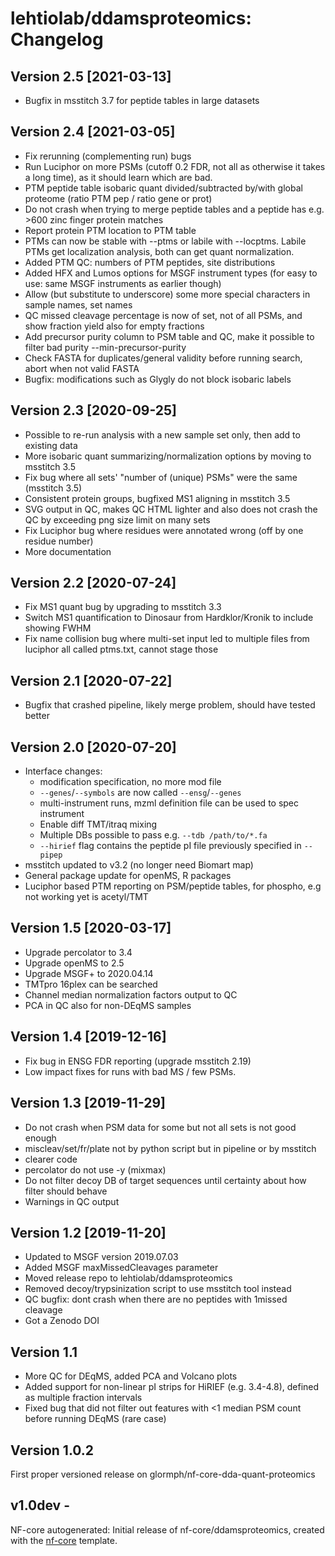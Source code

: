 # lehtiolab/ddamsproteomics: Changelog

## Version 2.5 [2021-03-13]
- Bugfix in msstitch 3.7 for peptide tables in large datasets

## Version 2.4 [2021-03-05]
- Fix rerunning (complementing run) bugs
- Run Luciphor on more PSMs (cutoff 0.2 FDR, not all as otherwise it takes a long time), as it should learn which are bad.
- PTM peptide table isobaric quant divided/subtracted by/with global proteome (ratio PTM pep / ratio gene or prot)
- Do not crash when trying to merge peptide tables and a peptide has e.g. >600 zinc finger protein matches
- Report protein PTM location to PTM table
- PTMs can now be stable with --ptms or labile with --locptms. Labile PTMs get localization analysis,
  both can get quant normalization.
- Added PTM QC: numbers of PTM peptides, site distributions
- Added HFX and Lumos options for MSGF instrument types (for easy to use: same MSGF instruments as earlier though)
- Allow (but substitute to underscore) some more special characters in sample names, set names
- QC missed cleavage percentage is now of set, not of all PSMs, and show fraction yield also for empty fractions
- Add precursor purity column to PSM table and QC, make it possible to filter bad purity --min-precursor-purity
- Check FASTA for duplicates/general validity before running search, abort when not valid FASTA
- Bugfix: modifications such as Glygly do not block isobaric labels

## Version 2.3 [2020-09-25]
- Possible to re-run analysis with a new sample set only, then add to existing data
- More isobaric quant summarizing/normalization options by moving to msstitch 3.5
- Fix bug where all sets' "number of (unique) PSMs" were the same (msstitch 3.5)
- Consistent protein groups, bugfixed MS1 aligning in msstitch 3.5
- SVG output in QC, makes QC HTML lighter and also does not crash the QC by exceeding png size limit on many sets
- Fix Luciphor bug where residues were annotated wrong (off by one residue number)
- More documentation

## Version 2.2 [2020-07-24]
- Fix MS1 quant bug by upgrading to msstitch 3.3
- Switch MS1 quantification to Dinosaur from Hardklor/Kronik to include showing FWHM
- Fix name collision bug where multi-set input led to multiple files from luciphor all called ptms.txt, cannot stage those

## Version 2.1 [2020-07-22]
- Bugfix that crashed pipeline, likely merge problem, should have tested better

## Version 2.0 [2020-07-20]
- Interface changes:
  - modification specification, no more mod file
  - `--genes`/`--symbols` are now called `--ensg`/`--genes`
  - multi-instrument runs, mzml definition file can be used to spec instrument
  - Enable diff TMT/itraq mixing
  - Multiple DBs possible to pass e.g. `--tdb /path/to/*.fa`
  - `--hirief` flag contains the peptide pI file previously specified in `--pipep`
- msstitch updated to v3.2 (no longer need Biomart map)
- General package update for openMS, R packages
- Luciphor based PTM reporting on PSM/peptide tables, for phospho, e.g not working yet is acetyl/TMT 


## Version 1.5 [2020-03-17]
- Upgrade percolator to 3.4
- Upgrade openMS to 2.5
- Upgrade MSGF+ to 2020.04.14
- TMTpro 16plex can be searched
- Channel median normalization factors output to QC
- PCA in QC also for non-DEqMS samples

## Version 1.4 [2019-12-16]
- Fix bug in ENSG FDR reporting (upgrade msstitch 2.19)
- Low impact fixes for runs with bad MS / few PSMs.


## Version 1.3 [2019-11-29]
- Do not crash when PSM data for some but not all sets is not good enough
- miscleav/set/fr/plate not by python script but in pipeline or by msstitch
- clearer code
- percolator do not use -y (mixmax)
- Do not filter decoy DB of target sequences until certainty about how filter should behave
- Warnings in QC output


## Version 1.2 [2019-11-20]
- Updated to MSGF version 2019.07.03
- Added MSGF maxMissedCleavages parameter
- Moved release repo to lehtiolab/ddamsproteomics
- Removed decoy/trypsinization script to use msstitch tool instead
- QC bugfix: dont crash when there are no peptides with 1missed cleavage
- Got a Zenodo DOI

## Version 1.1
- More QC for DEqMS, added  PCA and Volcano plots
- Added support for non-linear pI strips for HiRIEF (e.g. 3.4-4.8), defined as multiple fraction intervals
- Fixed bug that did not filter out features with <1 median PSM count before running DEqMS (rare case)

## Version 1.0.2
First proper versioned release on glormph/nf-core-dda-quant-proteomics

## v1.0dev - <date>
NF-core autogenerated: Initial release of nf-core/ddamsproteomics, created with the [nf-core](http://nf-co.re/) template.
